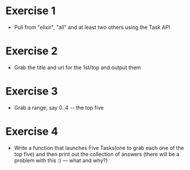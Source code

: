 # Exercise 1

* Pull from "elixir", "all" and at least two others using the Task API

# Exercise 2

* Grab the title and url for the 1st/top and output them

# Exercise 3

* Grab a range, say 0..4 -- the top five 

# Exercise 4

* Write a function that launches Five Tasks(one to grab each one of the top five) and then print out the collection of answers (there will be a problem with this :) — what and why?)
